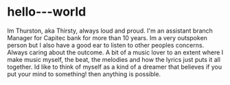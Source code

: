 # hello---world

Im Thurston, aka Thirsty, always loud and proud. I'm an assistant branch Manager for Capitec bank for more than 10 years. Im a very outspoken person but I also have a good ear to listen to other peoples concerns. Always caring about the outcome. A bit of a music lover to an extent where I make music myself, the beat, the melodies and how the lyrics just puts it all together. Id like to think of myself as a kind of a dreamer that believes if you put your mind to something! then anything is possible.
